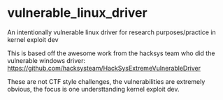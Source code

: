 # vulnerable_linux_driver
An intentionally vulnerable linux driver for research purposes/practice in kernel exploit dev

This is based off the awesome work from the hacksys team who did the vulnerable windows driver: https://github.com/hacksysteam/HackSysExtremeVulnerableDriver

These are not CTF style challenges, the vulnerabilities are extremely obvious, the focus is one understtanding kernel exploit dev.
